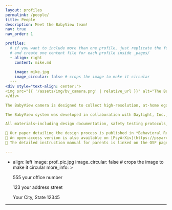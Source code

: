 ```yaml
---
layout: profiles
permalink: /people/
title: People
description: Meet the BabyView team!
nav: true
nav_order: 1

profiles:
  # if you want to include more than one profile, just replicate the following block
  # and create one content file for each profile inside _pages/
  - align: right
    content: mike.md
   
    image: mike.jpg
    image_circular: false # crops the image to make it circular
  ---
<div style="text-align: center;">
<img src="{{ '/assets/img/bv_camera.png' | relative_url }}" alt="The BabyView camera" width="400" />
</div>

The BabyView camera is designed to collect high-resolution, at-home egocentric video data from children 6 - 30 months of age. The camera consists of a rotated GoPro Hero Black Bones attached to a lightweight baby safety helmet using a custom 3D-printed mount, powered by a rechargeable 9V battery.

The BabyView system was developed in collaboration with Daylight, Inc., a product design firm based in San Francisco, CA, and is the result of over a year of prototyping and field testing.

All materials—including design documentation, safety testing protocols, assembly instructions** (with detailed photos), pilot data, data management protocols, and sample participant instructions—are available on the [BabyView OSF page](https://osf.io/kwvxu/).

📄 Our paper detailing the design process is published in *Behavioral Research Methods* [here](https://doi.org/10.3758/s13428-023-02206-1).  
📝 An open-access version is also available on [PsyArXiv](https://psyarxiv.com/238jk).  
📘 The detailed instruction manual for parents is linked on the OSF page and directly available [here](https://docs.google.com/document/d/1uODmIMQMlzofB-oz8A-zfd52h-UdplrrAQ6fKHX4THQ/edit).

---
```

  - align: left
    image: prof_pic.jpg
    image_circular: false # crops the image to make it circular
    more_info: >
      <p>555 your office number</p>
      <p>123 your address street</p>
      <p>Your City, State 12345</p>
---

